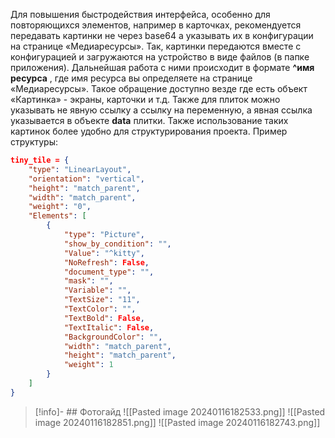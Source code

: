 Для повышения быстродействия интерфейса, особенно для повторяющихся элементов, например в карточках, рекомендуется передавать картинки не через base64 а указывать их в конфигурации на странице «Медиаресурсы». Так, картинки передаются вместе с конфигурацией и загружаются на устройство в виде файлов (в папке приложения).
Дальнейшая работа с ними происходит в формате **^имя ресурса** , где имя ресурса вы определяете на странице «Медиаресурсы». Такое обращение доступно везде где есть объект «Картинка» - экраны, карточки и т.д. Также для плиток можно указывать не явную ссылку а ссылку на переменную, а явная ссылка указывается в объекте **data** плитки.
Также использование таких картинок более удобно для структурирования проекта.
Пример структуры:
```json
tiny_tile = {  
    "type": "LinearLayout",  
    "orientation": "vertical",  
    "height": "match_parent",  
    "width": "match_parent",  
    "weight": "0",  
    "Elements": [  
        {  
            "type": "Picture",  
            "show_by_condition": "",  
            "Value": "^kitty",  
            "NoRefresh": False,  
            "document_type": "",  
            "mask": "",  
            "Variable": "",  
            "TextSize": "11",  
            "TextColor": "",  
            "TextBold": False,  
            "TextItalic": False,  
            "BackgroundColor": "",  
            "width": "match_parent",  
            "height": "match_parent",  
            "weight": 1  
        }  
    ]  
}
```
>[!info]- ## Фотогайд
>![[Pasted image 20240116182533.png]]
>![[Pasted image 20240116182851.png]]
>![[Pasted image 20240116182743.png]]